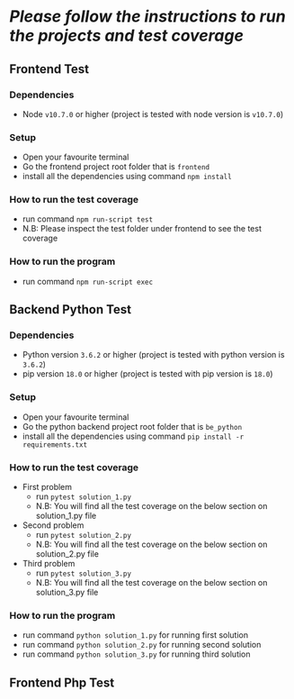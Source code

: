 # ***Please follow the instructions to run the projects and test coverage***

## Frontend Test
### Dependencies 
- Node `v10.7.0` or higher (project is tested with node version is `v10.7.0`)
### Setup
- Open your favourite terminal
- Go the frontend project root folder that is `frontend`
- install all the dependencies using command `npm install`
### How to run the test coverage
- run command `npm run-script test`
- N.B: Please inspect the test folder under frontend to see the test coverage
### How to run the program
- run command `npm run-script exec`

## Backend Python Test
### Dependencies 
- Python version `3.6.2` or higher (project is tested with python version is `3.6.2`)
- pip version `18.0` or higher (project is tested with pip version is `18.0`)
### Setup
- Open your favourite terminal
- Go the python backend project root folder that is `be_python`
- install all the dependencies using command `pip install -r requirements.txt`
### How to run the test coverage
- First problem
  - run `pytest solution_1.py`
  - N.B: You will find all the test coverage on the below section on solution_1.py file
- Second problem
  - run `pytest solution_2.py`
  - N.B: You will find all the test coverage on the below section on solution_2.py file
- Third problem
  - run `pytest solution_3.py`
  - N.B: You will find all the test coverage on the below section on solution_3.py file
### How to run the program
- run command `python solution_1.py` for running first solution
- run command `python solution_2.py` for running second solution
- run command `python solution_3.py` for running third solution

## Frontend Php Test 